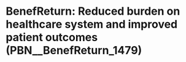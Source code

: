 # BenefReturn: __Reduced burden on healthcare system and improved patient outcomes__ (PBN__BenefReturn_1479)

